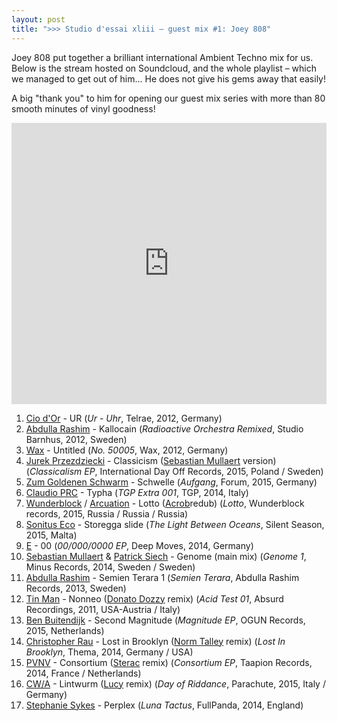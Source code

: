 ```yaml
---
layout: post
title: ">>> Studio d'essai xliii – guest mix #1: Joey 808"
---
```


Joey 808 put together a brilliant international Ambient Techno mix for us. Below is the stream hosted on Soundcloud, and the whole playlist – which we managed to get out of him... He does not give his gems away that easily!

A big "thank you" to him for opening our guest mix series with more than 80 smooth minutes of vinyl goodness!

<iframe width="100%" height="450" scrolling="no" frameborder="no" src="https://w.soundcloud.com/player/?url=https%3A//api.soundcloud.com/tracks/211925519&amp;auto_play=false&amp;hide_related=false&amp;show_comments=true&amp;show_user=true&amp;show_reposts=false&amp;visual=true"></iframe>

1. [Cio d'Or](http://musicbrainz.org/artist/10f6948d-a016-4ad8-a9f7-09f6ec7beb23) - UR (_Ur - Uhr_, Telrae, 2012, Germany)
1. [Abdulla Rashim](http://musicbrainz.org/artist/fff5d9bf-ebc5-46fb-b445-838aef486fa3) - Kallocain (_Radioactive Orchestra Remixed_, Studio Barnhus, 2012, Sweden)
1. [Wax](http://musicbrainz.org/artist/c48fc9be-f2b5-4708-bff7-7c89bfd3f804) - Untitled (_No. 50005_, Wax, 2012, Germany)
1. [Jurek Przezdziecki](http://musicbrainz.org/artist/4279fab9-a632-4600-8196-345806314cab) - Classicism ([Sebastian Mullaert](http://musicbrainz.org/artist/afaf5974-6d88-438a-be09-d3a42bdb207e) version) (_Classicalism EP_, International Day Off Records, 2015, Poland / Sweden)
1. [Zum Goldenen Schwarm](http://musicbrainz.org/artist/a773587f-51b1-4028-a7d7-dee207c0f458) - Schwelle (_Aufgang_, Forum, 2015, Germany)
1. [Claudio PRC](http://musicbrainz.org/artist/f96f7f02-56cd-4084-98bd-cb725073bfb9) - Typha (_TGP Extra 001_, TGP, 2014, Italy)
1. [Wunderblock](http://musicbrainz.org/artist/e179de67-0d5c-4f1f-bb10-c2986d37b14e) / [Arcuation](http://musicbrainz.org/artist/1be14a9c-1fd0-4e34-b8cc-91903a380ace) - Lotto ([Acrob](http://musicbrainz.org/artist/3be3d7a7-e074-413b-92eb-0b40ef46d851)redub) (_Lotto_, Wunderblock records, 2015, Russia / Russia / Russia)
1. [Sonitus Eco](http://musicbrainz.org/artist/36481280-671a-45ef-9e64-17ec6affc14e) - Storegga slide (_The Light Between Oceans_, Silent Season, 2015, Malta)
1. [E](http://musicbrainz.org/artist/077cbf79-c3d6-45da-a3f8-8327c19f3203) - 00 (_00/000/0000 EP_, Deep Moves, 2014, Germany)
1. [Sebastian Mullaert](http://musicbrainz.org/artist/afaf5974-6d88-438a-be09-d3a42bdb207e) & [Patrick Siech](http://musicbrainz.org/artist/58f5ea7f-a05b-430d-8332-5bce250c6e35) - Genome (main mix) (_Genome 1_, Minus Records, 2014, Sweden / Sweden)
1. [Abdulla Rashim](http://musicbrainz.org/artist/fff5d9bf-ebc5-46fb-b445-838aef486fa3) - Semien Terara 1 (_Semien Terara_, Abdulla Rashim Records, 2013, Sweden)
1. [Tin Man](http://musicbrainz.org/artist/2c0d04a8-f389-4e49-a9ca-82e29f60ff52) - Nonneo ([Donato Dozzy](http://musicbrainz.org/artist/4a2a0d6b-d871-400b-8d61-bf544854bdf6) remix) (_Acid Test 01_, Absurd Recordings, 2011, USA-Austria / Italy)
1. [Ben Buitendijk](http://musicbrainz.org/artist/c602a523-8132-4808-9736-cd50667ddd3b) - Second Magnitude (_Magnitude EP_, OGUN Records, 2015, Netherlands)
1. [Christopher Rau](http://musicbrainz.org/artist/4ab35279-ee40-44f2-a6d0-28d0bddc7888) - Lost in Brooklyn ([Norm Talley](http://musicbrainz.org/artist/a38cd662-209b-42a5-8c2d-ed36653b9859) remix) (_Lost In Brooklyn_, Thema, 2014, Germany / USA)
1. [PVNV](http://musicbrainz.org/artist/bd543f0f-7d4c-4aa9-985d-ea7537374f4a) - Consortium ([Sterac](http://musicbrainz.org/artist/b7aedb11-6c9d-4cec-9878-8c979bcc652b) remix) (_Consortium EP_, Taapion Records, 2014, France / Netherlands)
1. [CW/A](http://musicbrainz.org/artist/cc402824-912c-4dad-9e31-4ee9d3b7e59c) - Lintwurm ([Lucy](http://musicbrainz.org/artist/128b3aaa-f932-4eb3-93cd-cf1d56e88be6) remix) (_Day of Riddance_, Parachute, 2015, Italy / Germany)
1. [Stephanie Sykes](http://musicbrainz.org/artist/ac8beea9-69e5-4b88-9fb0-5077d3fa530e) - Perplex (_Luna Tactus_, FullPanda, 2014, England)